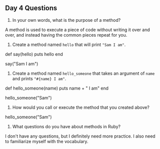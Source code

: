 ## Day 4 Questions

1. In your own words, what is the purpose of a method?

A method is used to execute a piece of code without writing it over and over, and instead having the common pieces repeat for you.

1. Create a method named `hello` that will print `"Sam I am"`.

def say(hello)
  puts hello
end

say("Sam I am")

1. Create a method named `hello_someone` that takes an argument of `name` and prints `"#{name} I am"`.

def hello_someone(name)
  puts name + " I am"
end

hello_someone("Sam")

1. How would you call or execute the method that you created above?

hello_someone("Sam")

1. What questions do you have about methods in Ruby?

I don't have any questions, but I definitely need more practice. I also need to
familiarize myself with the vocabulary. 

